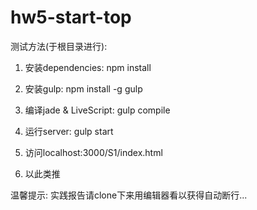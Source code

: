 # hw5-start-top

测试方法(于根目录进行):

1. 安装dependencies: npm install

2. 安装gulp: npm install -g gulp

3. 编译jade & LiveScript: gulp compile

4. 运行server: gulp start

5. 访问localhost:3000/S1/index.html

6. 以此类推

温馨提示: 实践报告请clone下来用编辑器看以获得自动断行...
